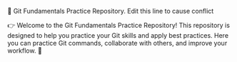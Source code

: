 👋 Git Fundamentals Practice Repository. Edit this line to cause conflict

👉 Welcome to the Git Fundamentals Practice Repository! This repository is designed to help you practice your Git skills and apply best practices. Here you can practice Git commands, collaborate with others, and improve your workflow. 🚀

